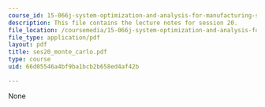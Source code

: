 ```yaml
---
course_id: 15-066j-system-optimization-and-analysis-for-manufacturing-summer-2003
description: This file contains the lecture notes for session 20.
file_location: /coursemedia/15-066j-system-optimization-and-analysis-for-manufacturing-summer-2003/66d05546a4bf9ba1bcb2b658ed4af42b_ses20_monte_carlo.pdf
file_type: application/pdf
layout: pdf
title: ses20_monte_carlo.pdf
type: course
uid: 66d05546a4bf9ba1bcb2b658ed4af42b

---
```

None